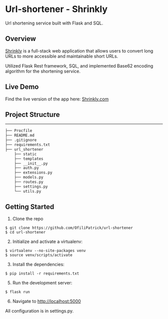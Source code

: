 # Url-shortener - Shrinkly

Url shortening service built with Flask and SQL.

## Overview

[Shrinkly](https://shrinkly.herokuapp.com/) is a full-stack web application that allows users to convert long URLs to more accessible and maintainable short URLs.

Utilized Flask Rest framework, SQL, and implemented Base62 encoding algorithm for the shortening service.

## Live Demo

Find the live version of the app here: [Shrinkly.com](https://shrinkly.herokuapp.com/)

## Project Structure

---

```sh
├── Procfile
├── README.md
├── .gitignore
├── requirements.txt
├── url_shortener
    ├── static  
    ├── templates
    ├── __init__.py
    ├── auth.py
    ├── extensions.py
    ├── models.py
    ├── routes.py
    ├── settings.py
    └── utils.py
```

## Getting Started

1. Clone the repo

```
$ git clone https://github.com/OfiliPatrick/url-shortener
$ cd url-shortener
```

2. Initialize and activate a virtualenv:

```
$ virtualenv --no-site-packages venv
$ source venv/scripts/activate
```

3. Install the dependencies:

```
$ pip install -r requirements.txt
```

5. Run the development server:

```
$ flask run
```

6. Navigate to [http://localhost:5000](http://localhost:5000)

All configuration is in settings.py.

